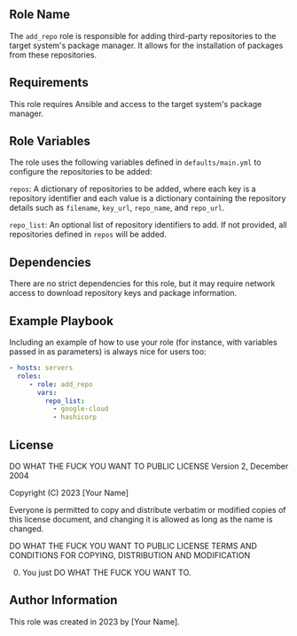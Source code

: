 ## Role Name

The `add_repo` role is responsible for adding third-party repositories to the target system's package manager. It allows for the installation of packages from these repositories.

## Requirements

This role requires Ansible and access to the target system's package manager.

## Role Variables

The role uses the following variables defined in `defaults/main.yml` to configure the repositories to be added:

`repos`: A dictionary of repositories to be added, where each key is a repository identifier and each value is a dictionary containing the repository details such as `filename`, `key_url`, `repo_name`, and `repo_url`.

`repo_list`: An optional list of repository identifiers to add. If not provided, all repositories defined in `repos` will be added.

## Dependencies

There are no strict dependencies for this role, but it may require network access to download repository keys and package information.

## Example Playbook

Including an example of how to use your role (for instance, with variables passed in as parameters) is always nice for users too:

```yaml
- hosts: servers
  roles:
     - role: add_repo
       vars:
         repo_list:
           - google-cloud
           - hashicorp
```

## License

DO WHAT THE FUCK YOU WANT TO PUBLIC LICENSE
Version 2, December 2004

Copyright (C) 2023 [Your Name]

Everyone is permitted to copy and distribute verbatim or modified
copies of this license document, and changing it is allowed as long
as the name is changed.

DO WHAT THE FUCK YOU WANT TO PUBLIC LICENSE
TERMS AND CONDITIONS FOR COPYING, DISTRIBUTION AND MODIFICATION

0. You just DO WHAT THE FUCK YOU WANT TO.

## Author Information

This role was created in 2023 by [Your Name].
